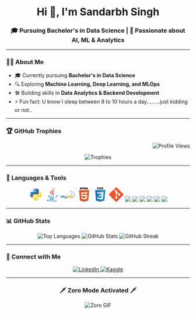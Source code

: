 <h1 align="center">Hi 👋, I'm Sandarbh Singh</h1>
<h3 align="center">🎓 Pursuing Bachelor's in Data Science | 🚀 Passionate about AI, ML & Analytics</h3>

---

### 👨‍💻 About Me
- 🎓 Currently pursuing **Bachelor's in Data Science**
- 🔍 Exploring **Machine Learning, Deep Learning, and MLOps**
- 🛠️ Building skills in **Data Analytics & Backend Development**
- ⚡ Fun fact: U know I sleep between 8 to 10 hours a day.........just kidding or not..

---

### 🏆 GitHub Trophies
<p align="right">
<img src="https://komarev.com/ghpvc/?username=sandarbh-singh&label=Profile%20views&color=0e75b6&style=flat" alt="Profile Views" />
</p>

<p align="center">
  <img src="https://github-profile-trophy.vercel.app/?username=sandarbh-singh&no-frame=true&title=Experience,Stars,Commits,PullRequest,Repositories" alt="Trophies"/>
</p>


---

### 🔧 Languages & Tools
<p align="center">
  <img src="https://raw.githubusercontent.com/devicons/devicon/master/icons/python/python-original.svg" width="40"/>
  <img src="https://raw.githubusercontent.com/devicons/devicon/master/icons/java/java-original.svg" width="40"/>
  <img src="https://raw.githubusercontent.com/devicons/devicon/master/icons/mysql/mysql-original-wordmark.svg" width="40"/>
  <img src="https://raw.githubusercontent.com/devicons/devicon/master/icons/html5/html5-original-wordmark.svg" width="40"/>
  <img src="https://raw.githubusercontent.com/devicons/devicon/master/icons/css3/css3-original-wordmark.svg" width="40"/>
  <img src="https://raw.githubusercontent.com/devicons/devicon/master/icons/git/git-original.svg" width="40"/>
  <img src="https://upload.wikimedia.org/wikipedia/commons/0/05/Scikit_learn_logo_small.svg" width="40"/>
  <img src="https://seaborn.pydata.org/_images/logo-mark-lightbg.svg" width="40"/>
  <img src="https://www.vectorlogo.zone/logos/tensorflow/tensorflow-icon.svg" width="40"/>
  <img src="https://www.vectorlogo.zone/logos/springio/springio-icon.svg" width="40"/>
  <img src="https://www.vectorlogo.zone/logos/figma/figma-icon.svg" width="40"/>
  <img src="https://upload.wikimedia.org/wikipedia/commons/2/21/Matlab_Logo.png" width="40"/>
</p>

---

### 📊 GitHub Stats
<p align="center">
  <img src="https://github-readme-stats.vercel.app/api/top-langs?username=sandarbh-singh&show_icons=true&locale=en&layout=compact&theme=tokyonight" alt="Top Languages" />
  <img src="https://github-readme-stats.vercel.app/api?username=sandarbh-singh&show_icons=true&locale=en&theme=tokyonight" alt="GitHub Stats" />
  <img src="https://github-readme-streak-stats.herokuapp.com/?user=sandarbh-singh&theme=tokyonight" alt="GitHub Streak" />
</p>

---

### 🤝 Connect with Me
<p align="center">
  <a href="https://linkedin.com/in/sandarbh-singh-91972929b" target="blank">
    <img src="https://raw.githubusercontent.com/rahuldkjain/github-profile-readme-generator/master/src/images/icons/Social/linked-in-alt.svg" alt="LinkedIn" height="30" width="40" />
  </a>
  <a href="https://kaggle.com/c229sandarbhsingh" target="blank">
    <img src="https://raw.githubusercontent.com/rahuldkjain/github-profile-readme-generator/master/src/images/icons/Social/kaggle.svg" alt="Kaggle" height="30" width="40" />
  </a>
</p>

---

<h3 align="center">🗡️ Zoro Mode Activated 🗡️</h3>
<p align="center">
  <img src="https://media.giphy.com/media/v1.Y2lkPTc5MGI3NjExaDFiYXVvbnhxaDNlNXFnZWQ1ODVsZGNraWZjNnowdXhseGdtcHoycSZlcD12MV9naWZzX3NlYXJjaCZjdD1n/tocXevr8ybWxi/giphy.gif" alt="Zoro GIF" width="300"/>
</p>
